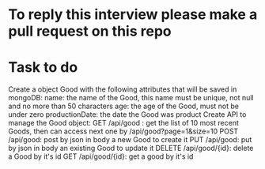# To reply this interview please make a pull request on this repo
# Task to do
Create a object Good with the following attributes that will be saved in mongoDB:
name: the name of the Good, this name must be unique, not null and no more than 50 characters
age: the age of the Good, must not be under zero
productionDate: the date the Good was product
Create API to manage the Good object:
GET /api/good : get the list of 10 most recent Goods, then can access next one by /api/good?page=1&size=10
POST /api/good: post by json in body a new Good to create it
PUT /api/good: put by json in body an existing Good to update it
DELETE /api/good/{id}: delete a Good by it's id
GET /api/good/{id}: get a good by it's id
